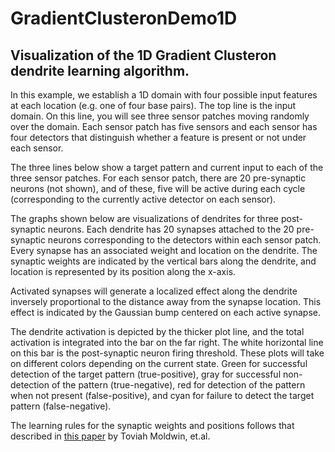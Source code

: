 # GradientClusteronDemo1D

## Visualization of the 1D Gradient Clusteron dendrite learning algorithm.

In this example, we establish a 1D domain with four possible input
features at each location (e.g. one of four base pairs). The top line
is the input domain. On this line, you will see three sensor patches
moving randomly over the domain. Each sensor patch has five sensors
and each sensor has four detectors that distinguish whether a feature
is present or not under each sensor.

The three lines below show a target pattern and current input to each
of the three sensor patches. For each sensor patch, there are 20
pre-synaptic neurons (not shown), and of these, five will be active
during each cycle (corresponding to the currently active detector on
each sensor).

The graphs shown below are visualizations of dendrites for three
post-synaptic neurons. Each dendrite has 20 synapses attached to the
20 pre-synaptic neurons corresponding to the detectors within each
sensor patch. Every synapse has an associated weight and location on
the dendrite. The synaptic weights are indicated by the vertical bars
along the dendrite, and location is represented by its position along
the x-axis.

Activated synapses will generate a localized effect along the dendrite
inversely proportional to the distance away from the synapse
location. This effect is indicated by the Gaussian bump centered on
each active synapse.

The dendrite activation is depicted by the thicker plot line, and the
total activation is integrated into the bar on the far right. The
white horizontal line on this bar is the post-synaptic neuron firing
threshold. These plots will take on different colors depending on the
current state. Green for successful detection of the target pattern
(true-positive), gray for successful non-detection of the pattern
(true-negative), red for detection of the pattern when not present
(false-positive), and cyan for failure to detect the target pattern
(false-negative).

The learning rules for the synaptic weights and positions follows that
described in <a href="https://doi.org/10.1371/journal.pcbi.1009015">
this paper</a> by Toviah Moldwin, et.al.
